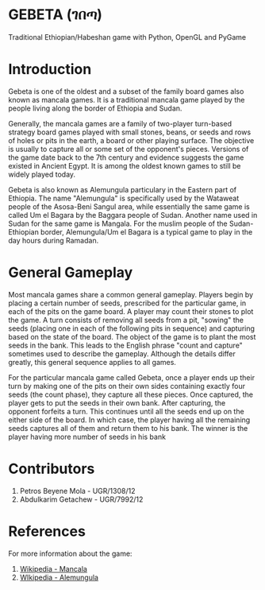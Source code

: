 # GEBETA (ገበጣ)

Traditional Ethiopian/Habeshan game with Python, OpenGL and PyGame

# Introduction
Gebeta is one of the oldest and a subset of the family board games also known as mancala games. It is a traditional mancala game played by the people living along the border of Ethiopia and Sudan.

Generally, the mancala games are a family of two-player turn-based strategy board games played with small stones, beans, or seeds and rows of holes or pits in the earth, a board or other playing surface. The objective is usually to capture all or some set of the opponent's pieces. Versions of the game date back to the 7th century and evidence suggests the game existed in Ancient Egypt. It is among the oldest known games to still be widely played today.

Gebeta is also known as Alemungula particulary in the Eastern part of Ethiopia. The name "Alemungula" is specifically used by the Wataweat people of the Asosa-Beni Sangul area, while essentially the same game is called Um el Bagara by the Baggara people of Sudan. Another name used in Sudan for the same game is Mangala. For the muslim people of the Sudan-Ethiopian border, Alemungula/Um el Bagara is a typical game to play in the day hours during Ramadan.

# General Gameplay

Most mancala games share a common general gameplay. Players begin by placing a certain number of seeds, prescribed for the particular game, in each of the pits on the game board. A player may count their stones to plot the game. A turn consists of removing all seeds from a pit, "sowing" the seeds (placing one in each of the following pits in sequence) and capturing based on the state of the board. The object of the game is to plant the most seeds in the bank. This leads to the English phrase "count and capture" sometimes used to describe the gameplay. Although the details differ greatly, this general sequence applies to all games.

For the particular mancala game called Gebeta, once a player ends up their turn by making one of the pits on their own sides containing exactly four seeds (the count phase), they capture all these pieces. Once captured, the player gets to put the seeds in their own bank. After capturing, the opponent forfeits a turn. This continues until all the seeds end up on the either side of the board. In which case, the player having all the remaining seeds captures all of them and return them to his bank. The winner is the player having more number of seeds in his bank

# Contributors
1. Petros Beyene Mola - UGR/1308/12
2. Abdulkarim Getachew - UGR/7992/12

# References
For more information about the game:
  1. [Wikipedia - Mancala](https://en.wikipedia.org/wiki/Mancala)
  2. [WIkipedia - Alemungula](https://en.wikipedia.org/wiki/Alemungula)

